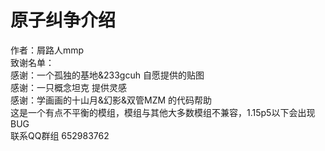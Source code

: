 # 原子纠争介绍
作者：屑路人mmp  
致谢名单：  
感谢：一个孤独的基地&233gcuh 自愿提供的贴图  
感谢：一只概念坦克 提供灵感  
感谢：学画画的十山月&幻影&双管MZM 的代码帮助  
这是一个有点不平衡的模组，模组与其他大多数模组不兼容，1.15p5以下会出现BUG  
联系QQ群组 652983762  
